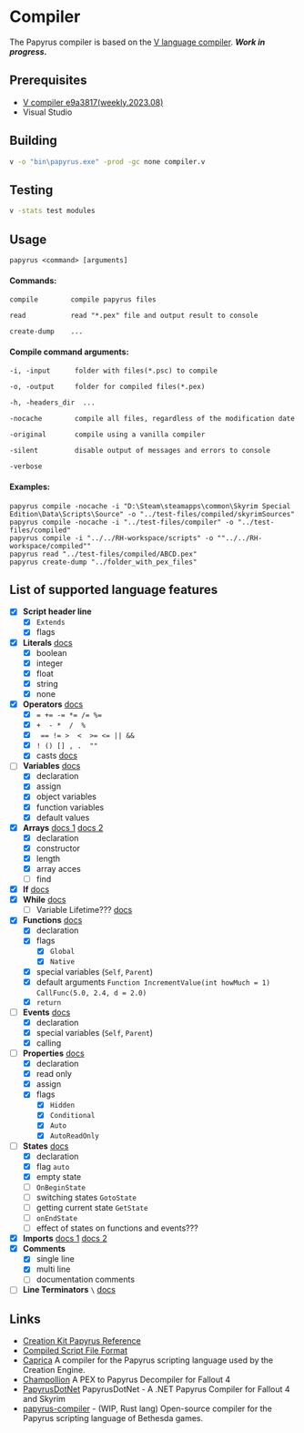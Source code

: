 # Compiler

The Papyrus compiler is based on the [V language compiler](https://github.com/vlang/v/tree/master/vlib/v).
***Work in progress.***

## Prerequisites

  - [V compiler e9a3817(weekly.2023.08)](https://github.com/vlang/v/releases/tag/weekly.2023.08)
  - Visual Studio

## Building

```bash
v -o "bin\papyrus.exe" -prod -gc none compiler.v
```

## Testing

```bash
v -stats test modules
```

## Usage

```papyrus <command> [arguments]```

#### Commands:

```
compile        compile papyrus files

read           read "*.pex" file and output result to console

create-dump    ...
```

#### Сompile command arguments:

```
-i, -input      folder with files(*.psc) to compile

-o, -output     folder for compiled files(*.pex)

-h, -headers_dir  ...

-nocache        compile all files, regardless of the modification date

-original       compile using a vanilla compiler

-silent         disable output of messages and errors to console

-verbose
```

#### Examples:

```
papyrus compile -nocache -i "D:\Steam\steamapps\common\Skyrim Special Edition\Data\Scripts\Source" -o "../test-files/compiled/skyrimSources"
papyrus compile -nocache -i "../test-files/compiler" -o "../test-files/compiled"
papyrus compile -i "../../RH-workspace/scripts" -o ""../../RH-workspace/compiled""
papyrus read "../test-files/compiled/ABCD.pex"
papyrus create-dump "../folder_with_pex_files"
```

## List of supported language features

- [x] **Script header line**
  - [x] `Extends`
  - [x] flags
- [x] **Literals** [docs](https://www.creationkit.com/index.php?title=Literals_Reference)
  - [x] boolean
  - [x] integer
  - [x] float
  - [x] string
  - [x] none
- [x] **Operators** [docs](https://www.creationkit.com/index.php?title=Operator_Reference)
  - [x] `= += -= *= /= %=`
  - [x] `+  - *  /  %`
  - [x] ` == != >  <  >= <= || &&`
  - [x] `! () [] , .  ""`
  - [x] casts [docs](https://www.creationkit.com/index.php?title=Cast_Reference)
- [ ] **Variables** [docs](https://www.creationkit.com/index.php?title=Variable_Reference)
  - [x] declaration
  - [x] assign
  - [x] object variables
  - [x] function variables
  - [x] default values
- [x] **Arrays** [docs 1](https://www.creationkit.com/index.php?title=Array_Reference) [docs 2](https://www.creationkit.com/index.php?title=Arrays_(Papyrus))
  - [x] declaration
  - [x] constructor
  - [x] length
  - [x] array acces
  - [ ] find
- [x] **If** [docs](https://www.creationkit.com/index.php?title=Statement_Reference#If_Statement)
- [x] **While** [docs](https://www.creationkit.com/index.php?title=Statement_Reference#While_Statement)
  - [ ] Variable Lifetime??? [docs](https://www.creationkit.com/index.php?title=Statement_Reference#While_and_Variable_Lifetime)
- [x] **Functions** [docs](https://www.creationkit.com/index.php?title=Function_Reference)
  - [x] declaration
  - [x] flags
    - [x] `Global`
    - [x] `Native`
  - [x] special variables (`Self`, `Parent`)
  - [x] default arguments `Function IncrementValue(int howMuch = 1)` `CallFunc(5.0, 2.4, d = 2.0)`
  - [x] `return`
- [ ] **Events** [docs](https://www.creationkit.com/index.php?title=Events_Reference)
  - [x] declaration
  - [x] special variables (`Self`, `Parent`) 
  - [x] calling
- [ ] **Properties** [docs](https://www.creationkit.com/index.php?title=Property_Reference)
  - [x] declaration
  - [x] read only
  - [x] assign
  - [x] flags
    - [x] `Hidden`
    - [x] `Conditional`
    - [x] `Auto`
    - [x] `AutoReadOnly`
- [ ] **States** [docs](https://www.creationkit.com/index.php?title=State_Reference)
  - [x] declaration
  - [x] flag `auto`
  - [x] empty state
  - [ ] `OnBeginState`
  - [ ] switching states `GotoState`
  - [ ] getting current state `GetState`
  - [ ] `onEndState`
  - [ ] effect of states on functions and events???
- [x] **Imports** [docs 1](https://www.creationkit.com/index.php?title=Script_File_Structure#Imports) [docs 2](https://www.creationkit.com/index.php?title=Function_Reference#Calling_Functions)
- [x] **Comments**
  - [x] single line
  - [x] multi line
  - [ ] documentation comments
- [ ] **Line Terminators** `\` [docs](https://www.creationkit.com/index.php?title=Script_File_Structure#Line_Terminators)

## Links

- [Creation Kit Papyrus Reference](https://www.creationkit.com/index.php?title=Category:Papyrus)
- [Compiled Script File Format](https://en.uesp.net/wiki/Skyrim_Mod:Compiled_Script_File_Format)
- [Caprica](https://github.com/Orvid/Caprica)
A compiler for the Papyrus scripting language used by the Creation Engine.
- [Champollion](https://github.com/Orvid/Champollion)
A PEX to Papyrus Decompiler for Fallout 4
- [PapyrusDotNet](https://github.com/zerratar/PapyrusDotNet)
PapyrusDotNet - A .NET Papyrus Compiler for Fallout 4 and Skyrim
- [papyrus-compiler](https://github.com/open-papyrus/papyrus-compiler) - (WIP, Rust lang) Open-source compiler for the Papyrus scripting language of Bethesda games.